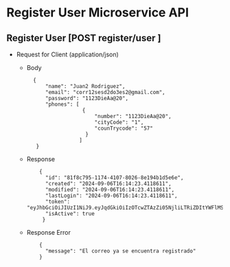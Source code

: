 # Register User Microservice API

## Register User [POST register/user ]

+ Request for Client (application/json)

    + Body

            {
                "name": "Juan2 Rodriguez",
                "email": "corr12sesd2do3es2@gmail.com",
                "password": "1123DieAa@20",
                "phones": [
                            {
                                "number": "1123DieAa@20",
                                "cityCode": "1",
                                "counTrycode": "57"
                             }
                           ]
             }
    + Response
    
              {
                "id": "81f8c795-1174-4107-8026-8e194b1d5e6e",
                "created": "2024-09-06T16:14:23.4118611",
                "modified": "2024-09-06T16:14:23.4118611",
                "lastLogin": "2024-09-06T16:14:23.4118611",
                "token": "eyJhbGciOiJIUzI1NiJ9.eyJqdGkiOiIzOTcwZTAzZi05NjliLTRiZDItYWFlMS0zNmQyODZmMThhODAiLCJzdWIiOiJKdWFuMiBSb2RyaWd1ZXoiLCJpYXQiOjE3MjU2NTcyNjMsImV4cCI6MTcyNTY2MDg2M30.hBA0485GEjAuq98HkCI7sSknJYlwKxYrZ5uGdcm3150",
                "isActive": true
               }
      
    + Response Error
  
              {
                "message": "El correo ya se encuentra registrado"
              }


